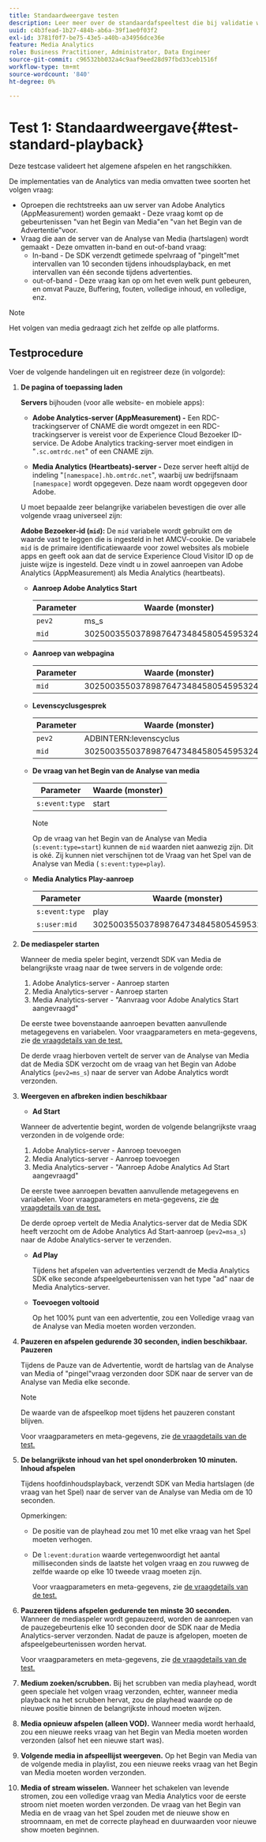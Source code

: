 ```yaml
---
title: Standaardweergave testen
description: Leer meer over de standaardafspeeltest die bij validatie wordt gebruikt.
uuid: c4b3fead-1b27-484b-ab6a-39f1ae0f03f2
exl-id: 3781f0f7-be75-43e5-a40b-a34956dce36e
feature: Media Analytics
role: Business Practitioner, Administrator, Data Engineer
source-git-commit: c96532bb032a4c9aaf9eed28d97fbd33ceb1516f
workflow-type: tm+mt
source-wordcount: '840'
ht-degree: 0%

---
```


# Test 1: Standaardweergave{#test-standard-playback}

Deze testcase valideert het algemene afspelen en het rangschikken.

De implementaties van de Analytics van media omvatten twee soorten het volgen vraag:
* Oproepen die rechtstreeks aan uw server van Adobe Analytics (AppMeasurement) worden gemaakt - Deze vraag komt op de gebeurtenissen &quot;van het Begin van Media&quot;en &quot;van het Begin van de Advertentie&quot;voor.
* Vraag die aan de server van de Analyse van Media (hartslagen) wordt gemaakt - Deze omvatten in-band en out-of-band vraag:
   * In-band - De SDK verzendt getimede spelvraag of &quot;pingelt&quot;met intervallen van 10 seconden tijdens inhoudsplayback, en met intervallen van één seconde tijdens advertenties.
   * out-of-band - Deze vraag kan op om het even welk punt gebeuren, en omvat Pauze, Buffering, fouten, volledige inhoud, en volledige, enz.

>[!NOTE]
>Het volgen van media gedraagt zich het zelfde op alle platforms.

## Testprocedure

Voer de volgende handelingen uit en registreer deze (in volgorde):

1. **De pagina of toepassing laden**

   **Servers**  bijhouden (voor alle website- en mobiele apps):

   * **Adobe Analytics-server (AppMeasurement) -** Een RDC-trackingserver of CNAME die wordt omgezet in een RDC-trackingserver is vereist voor de Experience Cloud Bezoeker ID-service. De Adobe Analytics tracking-server moet eindigen in &quot;`.sc.omtrdc.net`&quot; of een CNAME zijn.

   * **Media Analytics (Heartbeats)-server -** Deze server heeft altijd de indeling &quot;`[namespace].hb.omtrdc.net`&quot;, waarbij uw bedrijfsnaam  `[namespace]` wordt opgegeven. Deze naam wordt opgegeven door Adobe.

   U moet bepaalde zeer belangrijke variabelen bevestigen die over alle volgende vraag universeel zijn:

   **Adobe Bezoeker-id (`mid`):** De  `mid` variabele wordt gebruikt om de waarde vast te leggen die is ingesteld in het AMCV-cookie. De variabele `mid` is de primaire identificatiewaarde voor zowel websites als mobiele apps en geeft ook aan dat de service Experience Cloud Visitor ID op de juiste wijze is ingesteld. Deze vindt u in zowel aanroepen van Adobe Analytics (AppMeasurement) als Media Analytics (heartbeats).

   * **Aanroep Adobe Analytics Start**

      | Parameter | Waarde (monster) |
      |---|---|
      | `pev2` | ms_s |
      | `mid` | 3025003550378987647348458054595324209 |

   * **Aanroep van webpagina**

      | Parameter | Waarde (monster) |
      |---|---|
      | `mid` | 3025003550378987647348458054595324209 |

   * **Levenscyclusgesprek**

      | Parameter | Waarde (monster) |
      |---|---|
      | `pev2` | ADBINTERN:levenscyclus |
      | `mid` | 3025003550378987647348458054595324209 |

   * **De vraag van het Begin van de Analyse van media**

      | Parameter | Waarde (monster) |
      |---|---|
      | `s:event:type` | start |

      >[!NOTE]
      >
      >Op de vraag van het Begin van de Analyse van Media (`s:event:type=start`) kunnen de `mid` waarden niet aanwezig zijn. Dit is oké. Zij kunnen niet verschijnen tot de Vraag van het Spel van de Analyse van Media ( `s:event:type=play`).

   * **Media Analytics Play-aanroep**

      | Parameter | Waarde (monster) |
      |---|---|
      | `s:event:type` | play |
      | `s:user:mid` | 3025003550378987647348458054595324209 |


1. **De mediaspeler starten**

   Wanneer de media speler begint, verzendt SDK van Media de belangrijkste vraag naar de twee servers in de volgende orde:

   1. Adobe Analytics-server - Aanroep starten
   1. Media Analytics-server - Aanroep starten
   1. Media Analytics-server - &quot;Aanvraag voor Adobe Analytics Start aangevraagd&quot;

   De eerste twee bovenstaande aanroepen bevatten aanvullende metagegevens en variabelen. Voor vraagparameters en meta-gegevens, zie [de vraagdetails van de test.](/help/sdk-implement/validation/test-call-details.md#start-the-media-player)

   De derde vraag hierboven vertelt de server van de Analyse van Media dat de Media SDK verzocht om de vraag van het Begin van Adobe Analytics (`pev2=ms_s`) naar de server van Adobe Analytics wordt verzonden.

1. **Weergeven en afbreken indien beschikbaar**

   * **Ad Start**

   Wanneer de advertentie begint, worden de volgende belangrijkste vraag verzonden in de volgende orde:

   1. Adobe Analytics-server - Aanroep toevoegen
   1. Media Analytics-server - Aanroep toevoegen
   1. Media Analytics-server - &quot;Aanroep Adobe Analytics Ad Start aangevraagd&quot;

   De eerste twee aanroepen bevatten aanvullende metagegevens en variabelen. Voor vraagparameters en meta-gegevens, zie [de vraagdetails van de test.](/help/sdk-implement/validation/test-call-details.md#view-ad-playback)

   De derde oproep vertelt de Media Analytics-server dat de Media SDK heeft verzocht om de Adobe Analytics Ad Start-aanroep (`pev2=msa_s`) naar de Adobe Analytics-server te verzenden.

   * **Ad Play**

      Tijdens het afspelen van advertenties verzendt de Media Analytics SDK elke seconde afspeelgebeurtenissen van het type &quot;ad&quot; naar de Media Analytics-server.

   * **Toevoegen voltooid**

      Op het 100% punt van een advertentie, zou een Volledige vraag van de Analyse van Media moeten worden verzonden.



1. **Pauzeren en afspelen gedurende 30 seconden, indien beschikbaar.**   **Pauzeren**

   Tijdens de Pauze van de Advertentie, wordt de hartslag van de Analyse van Media of &quot;pingel&quot;vraag verzonden door SDK naar de server van de Analyse van Media elke seconde.

   >[!NOTE]
   >
   >De waarde van de afspeelkop moet tijdens het pauzeren constant blijven.

   Voor vraagparameters en meta-gegevens, zie [de vraagdetails van de test.](/help/sdk-implement/validation/test-call-details.md#ma-ad-pause-call)

1. **De belangrijkste inhoud van het spel ononderbroken 10 minuten.**   **Inhoud afspelen**

   Tijdens hoofdinhoudsplayback, verzendt SDK van Media hartslagen (de vraag van het Spel) naar de server van de Analyse van Media om de 10 seconden.

   Opmerkingen:

   * De positie van de playhead zou met 10 met elke vraag van het Spel moeten verhogen.
   * De `l:event:duration` waarde vertegenwoordigt het aantal milliseconden sinds de laatste het volgen vraag en zou ruwweg de zelfde waarde op elke 10 tweede vraag moeten zijn.

      Voor vraagparameters en meta-gegevens, zie [de vraagdetails van de test.](/help/sdk-implement/validation/test-call-details.md#play-main-content)

1. **Pauzeren tijdens afspelen gedurende ten minste 30 seconden.** Wanneer de mediaspeler wordt gepauzeerd, worden de aanroepen van de pauzegebeurtenis elke 10 seconden door de SDK naar de Media Analytics-server verzonden. Nadat de pauze is afgelopen, moeten de afspeelgebeurtenissen worden hervat.

   Voor vraagparameters en meta-gegevens, zie [de vraagdetails van de test.](/help/sdk-implement/validation/test-call-details.md#pause-main-content)

1. **Medium zoeken/scrubben.** Bij het scrubben van media playhead, wordt geen speciale het volgen vraag verzonden, echter, wanneer media playback na het scrubben hervat, zou de playhead waarde op de nieuwe positie binnen de belangrijkste inhoud moeten wijzen.

1. **Media opnieuw afspelen (alleen VOD).** Wanneer media wordt herhaald, zou een nieuwe reeks vraag van het Begin van Media moeten worden verzonden (alsof het een nieuwe start was).

1. **Volgende media in afspeellijst weergeven.** Op het Begin van Media van de volgende media in playlist, zou een nieuwe reeks vraag van het Begin van Media moeten worden verzonden.

1. **Media of stream wisselen.** Wanneer het schakelen van levende stromen, zou een volledige vraag van Media Analytics voor de eerste stroom niet moeten worden verzonden. De vraag van het Begin van Media en de vraag van het Spel zouden met de nieuwe show en stroomnaam, en met de correcte playhead en duurwaarden voor nieuwe show moeten beginnen.

